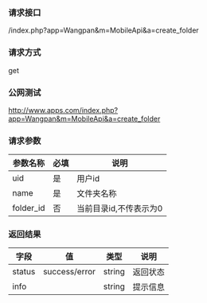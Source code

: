 ### **请求接口**
/index.php?app=Wangpan&m=MobileApi&a=create_folder

### **请求方式**
get

### **公网测试**
http://www.apps.com/index.php?app=Wangpan&m=MobileApi&a=create_folder

### **请求参数**

| 参数名称   |必填 |     说明   |
|----------- |-----|------------|
| uid        | 是  |   用户id   |
| name       | 是  |   文件夹名称   |
| folder_id  | 否  |   当前目录id,不传表示为0  |


### **返回结果**
|字段       |值             |类型    |说明        |
| --------- |--------       |--------|--------    |
|status     |success/error  |string  |返回状态    |
|info       |               |string  |提示信息    |
